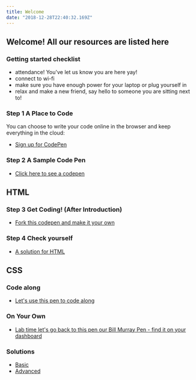 ```yaml
---
title: Welcome
date: "2018-12-28T22:40:32.169Z"
---
```


## Welcome! All our resources are listed here

### Getting started checklist

- attendance! You've let us know you are here yay!
- connect to wi-fi
- make sure you have enough power for your laptop or plug yourself in
- relax and make a new friend, say hello to someone you are sitting next to!


### Step 1 A Place to Code
You can choose to write your code online in the browser and keep everything in the cloud:
- [Sign up for CodePen](https://codepen.io)

### Step 2 A Sample Code Pen

- [Click here to see a codepen](https://codepen.io/krafalski/pen/GzMoae)

## HTML

### Step 3 Get Coding! (After Introduction)
 - [Fork this codepen and make it your own](https://codepen.io/krafalski/pen/omGbmd?editors=1100)

### Step 4 Check yourself
- [A solution for HTML](https://codepen.io/madeline10302/pen/zRmrrX)

## CSS

### Code along

- [Let's use this pen to code along ](https://codepen.io/krafalski/pen/GzMoae)

### On Your Own
- [Lab time let's go back to this pen our Bill Murray Pen - find it on your dashboard](https://codepen.io/dashboard/)


### Solutions

- [Basic](https://codepen.io/madeline10302/pen/YeJwqq)
- [Advanced](https://codepen.io/madeline10302/pen/GQYoZr)
